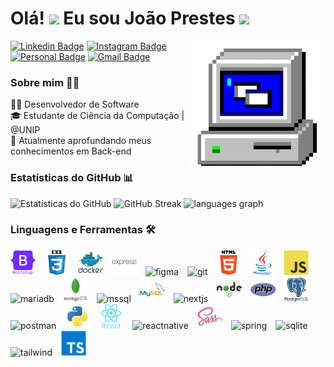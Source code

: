 # Olá! <img src="https://media.giphy.com/media/hvRJCLFzcasrR4ia7z/giphy.gif" width="28"> Eu sou João Prestes <img src="https://github.com/TheDudeThatCode/TheDudeThatCode/blob/master/Assets/Mario_Hello_Big.gif" width="30px">
<img align="right" height="200" src="https://github.com/TheDudeThatCode/TheDudeThatCode/blob/master/Assets/PC.gif"  />

[![Linkedin Badge](https://img.shields.io/badge/-LinkedIn-6633cc?style=flat-square&logo=Linkedin&logoColor=white&link=https://www.linkedin.com/in/joão-claudio-prestes)](https://www.linkedin.com/in/joão-claudio-prestes)
[![Instagram Badge](https://img.shields.io/badge/-Instagram-6633cc?style=flat-square&logo=Instagram&logoColor=white&link=https://www.instagram.com/jpres_tes)](https://www.instagram.com/jpres_tes)
[![Personal Badge](https://img.shields.io/badge/-Website-6633cc?style=flat-square&logo=Me&logoColor=white&link=https://www.fernandakipper.com/)](https://fernandakipper.com/)
[![Gmail Badge](https://img.shields.io/badge/-joaoprestesdev@gmail.com-6633cc?style=flat-square&logo=Gmail&logoColor=white&link=mailto:joaoprestesdev@gmail.com)](mailto:joaoprestesdev@gmail.com)

<h3>Sobre mim ✌🏻</h3>

👨‍💻 Desenvolvedor de Software  
🎓 Estudante de Ciência da Computação | @UNIP     
🌱 Atualmente aprofundando meus conhecimentos em Back-end

<h3>Estatísticas do GitHub 📊</h3>

<div align="left">
<img src="https://github-readme-stats.vercel.app/api?username=joaoclaudioprestes&hide_title=false&hide_rank=false&show_icons=true&include_all_commits=true&count_private=true&disable_animations=false&theme=aura&locale=en&hide_border=true&order=1" height="150" alt="Estatísticas do GitHub" />
  <img src="https://streak-stats.demolab.com?user=joaoclaudioprestes&locale=pt-br&mode=daily&theme=aura&hide_border=true&border_radius=5" height="150" alt="GitHub Streak" />
  <img src="https://github-readme-stats.vercel.app/api/top-langs?username=joaoclaudioprestes&locale=pt-br&hide_title=false&layout=compact&card_width=395&langs_count=6&theme=aura&hide_border=true&order=2" height="150" alt="languages graph"  />
</div>

<h3>Linguagens e Ferramentas 🛠️</h3>

<p align="left">
  <img src="https://raw.githubusercontent.com/devicons/devicon/master/icons/bootstrap/bootstrap-plain-wordmark.svg" alt="bootstrap" width="40" height="40" style="margin-right: 10px;"/>
  <img src="https://raw.githubusercontent.com/devicons/devicon/master/icons/css3/css3-original-wordmark.svg" alt="css3" width="40" height="40" style="margin-right: 10px;"/>
  <img src="https://raw.githubusercontent.com/devicons/devicon/master/icons/docker/docker-original-wordmark.svg" alt="docker" width="40" height="40" style="margin-right: 10px;"/>
  <img src="https://raw.githubusercontent.com/devicons/devicon/master/icons/express/express-original-wordmark.svg" alt="express" width="40" height="40" style="margin-right: 10px;"/>
  <img src="https://www.vectorlogo.zone/logos/figma/figma-icon.svg" alt="figma" width="40" height="40" style="margin-right: 10px;"/>
  <img src="https://www.vectorlogo.zone/logos/git-scm/git-scm-icon.svg" alt="git" width="40" height="40" style="margin-right: 10px;"/>
  <img src="https://raw.githubusercontent.com/devicons/devicon/master/icons/html5/html5-original-wordmark.svg" alt="html5" width="40" height="40" style="margin-right: 10px;"/>
  <img src="https://raw.githubusercontent.com/devicons/devicon/master/icons/java/java-original.svg" alt="java" width="40" height="40" style="margin-right: 10px;"/>
  <img src="https://raw.githubusercontent.com/devicons/devicon/master/icons/javascript/javascript-original.svg" alt="javascript" width="40" height="40" style="margin-right: 10px;"/>
  <img src="https://www.vectorlogo.zone/logos/mariadb/mariadb-icon.svg" alt="mariadb" width="40" height="40" style="margin-right: 10px;"/>
  <img src="https://raw.githubusercontent.com/devicons/devicon/master/icons/mongodb/mongodb-original-wordmark.svg" alt="mongodb" width="40" height="40" style="margin-right: 10px;"/>
  <img src="https://www.svgrepo.com/show/303229/microsoft-sql-server-logo.svg" alt="mssql" width="40" height="40" style="margin-right: 10px;"/>
  <img src="https://raw.githubusercontent.com/devicons/devicon/master/icons/mysql/mysql-original-wordmark.svg" alt="mysql" width="40" height="40" style="margin-right: 10px;"/>
  <img src="https://cdn.worldvectorlogo.com/logos/nextjs-2.svg" alt="nextjs" width="40" height="40" style="margin-right: 10px;"/>
  <img src="https://raw.githubusercontent.com/devicons/devicon/master/icons/nodejs/nodejs-original-wordmark.svg" alt="nodejs" width="40" height="40" style="margin-right: 10px;"/>
  <img src="https://raw.githubusercontent.com/devicons/devicon/master/icons/php/php-original.svg" alt="php" width="40" height="40" style="margin-right: 10px;"/>
  <img src="https://raw.githubusercontent.com/devicons/devicon/master/icons/postgresql/postgresql-original-wordmark.svg" alt="postgresql" width="40" height="40" style="margin-right: 10px;"/>
  <img src="https://www.vectorlogo.zone/logos/getpostman/getpostman-icon.svg" alt="postman" width="40" height="40" style="margin-right: 10px;"/>
  <img src="https://raw.githubusercontent.com/devicons/devicon/master/icons/python/python-original.svg" alt="python" width="40" height="40" style="margin-right: 10px;"/>
  <img src="https://raw.githubusercontent.com/devicons/devicon/master/icons/react/react-original-wordmark.svg" alt="react" width="40" height="40" style="margin-right: 10px;"/>
  <img src="https://reactnative.dev/img/header_logo.svg" alt="reactnative" width="40" height="40" style="margin-right: 10px;"/>
  <img src="https://raw.githubusercontent.com/devicons/devicon/master/icons/sass/sass-original.svg" alt="sass" width="40" height="40" style="margin-right: 10px;"/>
  <img src="https://www.vectorlogo.zone/logos/springio/springio-icon.svg" alt="spring" width="40" height="40" style="margin-right: 10px;"/>
  <img src="https://www.vectorlogo.zone/logos/sqlite/sqlite-icon.svg" alt="sqlite" width="40" height="40" style="margin-right: 10px;"/>
  <img src="https://www.vectorlogo.zone/logos/tailwindcss/tailwindcss-icon.svg" alt="tailwind" width="40" height="40" style="margin-right: 10px;"/>
  <img src="https://raw.githubusercontent.com/devicons/devicon/master/icons/typescript/typescript-original.svg" alt="typescript" width="40" height="40" style="margin-right: 10px;"/>
</p>
